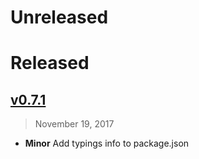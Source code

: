 # Unreleased

# Released

## [v0.7.1](https://github.com/netarc/refrax/compare/v0.7.0...v0.7.1)
> November 19, 2017

- **Minor** Add typings info to package.json
